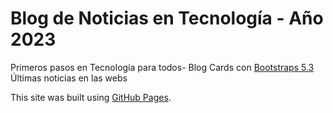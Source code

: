 # Blog de Noticias en Tecnología - Año 2023

Primeros pasos en Tecnología para todos- Blog Cards con [Bootstraps 5.3](https://getbootstrap.com/docs/5.3/getting-started/introduction/)
Últimas noticias en las webs

This site was built using [GitHub Pages](https://pages.github.com/).